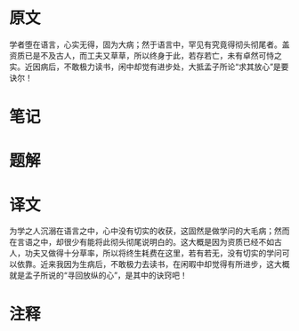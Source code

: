 # 原文
学者堕在语言，心实无得，固为大病；然于语言中，罕见有究竟得彻头彻尾者。盖资质已是不及古人，而工夫又草草，所以终身于此，若存若亡，未有卓然可恃之实。近因病后，不敢极力读书，闲中却觉有进步处，大抵孟子所论“求其放心”是要诀尔！

# 笔记

# 题解

# 译文
为学之人沉溺在语言之中，心中没有切实的收获，这固然是做学问的大毛病；然而在言语之中，却很少有能将此彻头彻尾说明白的。这大概是因为资质已经不如古人，功夫又做得十分草率，所以将终生耗费在这里，若有若无，没有切实的学问可以依靠。近来我因为生病后，不敢极力去读书，在闲暇中却觉得有所进步，这大概就是孟子所说的“寻回放纵的心”，是其中的诀窍吧！
# 注释